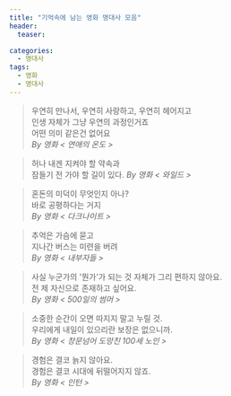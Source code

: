 ```yaml
---
title: "기억속에 남는 영화 명대사 모음"
header: 
  teaser:

categories:
  - 명대사
tags: 
  - 영화
  - 명대사
---
```


> 우연히 만나서, 우연히 사랑하고, 우연히 헤어지고  
> 인생 자체가 그냥 우연의 과정인거죠  
> 어떤 의미 같은건 없어요  
> <cite>By 영화 &lt; 연애의 온도 &gt;</cite>


> 허나 내겐 지켜야 할 약속과  
> 잠들기 전 가야 할 길이 있다.
> <cite>By 영화 &lt; 와일드 &gt;</cite>

> 혼돈의 미덕이 무엇인지 아나?  
> 바로 공평하다는 거지  
> <cite>By 영화 &lt; 다크나이트 &gt;</cite>


> 추억은 가슴에 묻고  
> 지나간 버스는 미련을 버려  
> <cite>By 영화 &lt; 내부자들 &gt;</cite>


> 사실 누군가의 '뭔가'가 되는 것 자체가 그리 편하지 않아요.  
> 전 제 자신으로 존재하고 싶어요.  
> <cite>By 영화 &lt; 500일의 썸머 &gt;</cite>


> 소중한 순간이 오면 따지지 말고 누릴 것.  
> 우리에게 내일이 있으리란 보장은 없으니까.  
> <cite>By 영화 &lt; 창문넘어 도망친 100세 노인 &gt;</cite>


> 경험은 결코 늙지 않아요.  
> 경험은 결코 시대에 뒤떨어지지 않죠.  
> <cite>By 영화 &lt; 인턴 &gt;</cite>